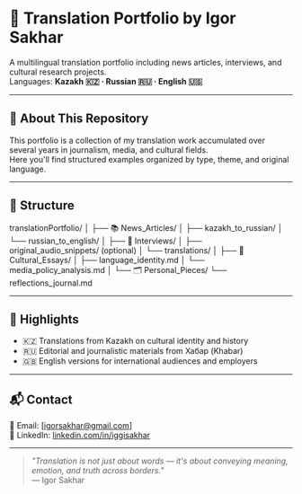 # 📝 Translation Portfolio by Igor Sakhar

A multilingual translation portfolio including news articles, interviews, and cultural research projects.  
Languages: **Kazakh 🇰🇿 · Russian 🇷🇺 · English 🇺🇸**

---

## 🔧 About This Repository

This portfolio is a collection of my translation work accumulated over several years in journalism, media, and cultural fields.  
Here you'll find structured examples organized by type, theme, and original language.

---

## 📁 Structure

translationPortfolio/
│
├── 📚 News_Articles/
│ ├── kazakh_to_russian/
│ └── russian_to_english/
│
├── 🎤 Interviews/
│ ├── original_audio_snippets/ (optional)
│ └── translations/
│
├── 🧠 Cultural_Essays/
│ ├── language_identity.md
│ └── media_policy_analysis.md
│
└── 🗂️ Personal_Pieces/
└── reflections_journal.md


---

## 🧭 Highlights

- 🇰🇿 Translations from Kazakh on cultural identity and history
- 🇷🇺 Editorial and journalistic materials from Хабар (Khabar)
- 🇬🇧 English versions for international audiences and employers

---

## 📬 Contact

📧 Email: [igorsakhar@gmail.com]  
💼 LinkedIn: [linkedin.com/in/iggisakhar](https://linkedin.com/in/iggisakhar)  

---

> _"Translation is not just about words — it's about conveying meaning, emotion, and truth across borders."_  
> — Igor Sakhar

